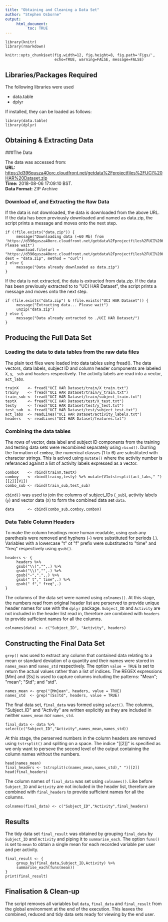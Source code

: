```yaml
---
title: "Obtaining and Cleaning a Data Set"
author: "Stephen Osborne"
output:
     html_document:
          toc: TRUE
---
```


```{r eval=FALSE, message=FALSE, warning=FALSE, include=FALSE, paged.print=FALSE}
library(knitr)
library(rmarkdown)
```

```{r global_options, eval=FALSE, include=FALSE}
knitr::opts_chunk$set(fig.width=12, fig.height=8, fig.path='Figs/',
                      echo=TRUE, warning=FALSE, message=FALSE)
```



## Libraries/Packages Required

The following libraries were used

* data.table
* dplyr

If installed, they can be loaded as follows:

```{r libraries, message=FALSE, warning=FALSE, include=TRUE}
library(data.table)
library(dplyr)
```

## Obtaining & Extracting Data

###The Data

The data was accessed from:  
**URL:** <https://d396qusza40orc.cloudfront.net/getdata%2Fprojectfiles%2FUCI%20HAR%20Dataset.zip>  
**Time:** 2018-08-06 17:09:10 BST.  
**Data Format:** ZIP Archive

### Download of, and Extracting the Raw Data

If the data is not downloaded, the data is downloaded from the above URL. If the data has been previously downloaded and named as data.zip, the script prints a message and moves onto the next step.

```{r message=FALSE}
if (!file.exists("data.zip")) {
     message("Downloading data (≈60 Mb) from 'https://d396qusza40orc.cloudfront.net/getdata%2Fprojectfiles%2FUCI%20HAR%20Dataset.zip'... Please wait")
     download.file(url = "https://d396qusza40orc.cloudfront.net/getdata%2Fprojectfiles%2FUCI%20HAR%20Dataset.zip", dest = "data.zip", method = "curl")
} else {
     message("Data already downloaded as data.zip")
}
```

If the data is not extracted, the data is extracted from data.zip. If the data has been previously extracted to to "UCI HAR Dataset", the script prints a message and moves onto the next step.

```{r message = FALSE}
if (file.exists("data.zip") & !file.exists("UCI HAR Dataset")) {
     message("Extracting data... Please wait")
     unzip("data.zip")
} else {
     message("Data already extracted to ./UCI HAR Dataset/")
}
```

## Producing the Full Data Set
### Loading the data to data tables from the raw data files

The plain text files were loaded into data tables using fread(). The data vectors, data labels, subject ID and column header components are labeled `X`, `y`, `_sub` and `headers` respectively. The activity labels are read into a vector, `act_labs`.

```{r}
trainX    <- fread("UCI HAR Dataset/train/X_train.txt")
trainy    <- fread("UCI HAR Dataset/train/y_train.txt")
train_sub <- fread("UCI HAR Dataset/train/subject_train.txt")
testX     <- fread("UCI HAR Dataset/test/X_test.txt")
testy     <- fread("UCI HAR Dataset/test/y_test.txt")
test_sub  <- fread("UCI HAR Dataset/test/subject_test.txt")
act_labs  <- readLines("UCI HAR Dataset/activity_labels.txt")
headers   <- readLines("UCI HAR Dataset/features.txt")
```

### Combining the data tables

The rows of vector, data label and subject ID components from the training and testing data sets were recombined separately using `rbind()`. Durring the formation of `comboy`, the numerical classes (1 to 6) are substituted with character strings. This is acived using `mutate()` where the activity number is referanced against a list of activity labels expressed as a vector.

```{r}
comboX    <- rbind(trainX,testX)
comboy    <- rbind(trainy,testy) %>% mutate(V1=tstrsplit(act_labs," ")[[2]][V1])
combo_sub <- rbind(train_sub,test_sub)
```

`cbind()` was used to join the columns of subject_IDs (`_sub`), activity labels (`y`) and vector data (`X`) to form the combined data set `data`.

```{r}
data      <- cbind(combo_sub,comboy,comboX)
```

### Data Table Column Headers

To make the column headings more human readable, using `gsub` any parethesis were removed and hyphens (-) were substituted for periods (.). Variables with a lowercase "t" ot "f" prefix were substituted to "time" and "freq" respectively using `gsub()`.

```{r}
headers <- {
     headers %>%
     gsub("\\(","",.) %>%
     gsub("\\)","",.) %>%
     gsub("-",".",.) %>%
     gsub(" t"," time",.) %>%
     gsub(" f"," freq",.)
}
```

The columns of the data set were named using `colnames()`. At this stage, the numbers read from original header list are perserved to provide unique header names for use with the `dplyr` package. `Subject_ID` and `Activity` are not included in the header list read in, therefore are combined with `headers` to provide sufficient names for all the columns.

```{r}
colnames(data) <- c("Subject_ID", "Activity", headers)
```

## Constructing the Final Data Set

`grep()` was used to extract any column that contained data relating to a mean or standard deviation of a quantity and their names were stored in `names_mean` and `names_std` respectively. The option ```value = TRUE``` is set to return the actual values rather than a list of indices. The REGEX expressions [Mm] and [Ss] is used to capture columns including the patterns: "Mean"; "mean"; "Std"; and "std".

```{r}
names_mean <- grep("[Mm]ean", headers, value = TRUE)
names_std  <- grep("[Ss]td", headers, value = TRUE)
```
The final data set, `final_data` was formed using `select()`. The columns, "Subject_ID" and "Activity" are written explicitly as they are included in neither `names_mean` nor `names_std`.

```{r}
final_data <- data %>% select(c("Subject_ID","Activity",names_mean,names_std))
```

At this stage, the perserved numbers in the column headers are removed using `tstrsplit()` and spliting on a space. The indice "[[2]]" is specified as we only want to perseve the second level of the output containing the column names without the numbers.

```{r}
head(names_mean)
final_headers <- tstrsplit(c(names_mean,names_std)," ")[[2]]
head(final_headers)
```
The column names of `final_data` was set using `colnames()`. Like before `Subject_ID` and `Activity` are not included in the header list, therefore are combined with `final_headers` to provide sufficient names for all the columns.

```{r}
colnames(final_data) <- c("Subject_ID","Activity",final_headers)
```

## Results
 
The tidy data set `final_result` was obtained by grouping `final_data` by `Subject_ID` and `Activity` and piping it to `summarise_each`. The option `funs()` is set to `mean` to obtain a single mean for each recorded variable per user and per activity.
 
```{r message=FALSE, warning=FALSE}
final_result <- {
     group_by(final_data,Subject_ID,Activity) %>%
     summarise_each(funs(mean))
}
print(final_result)
```

## Finalisation & Clean-up

The script removes all variables but `data`, `final_data` and `final_result` from the global environment at the end of the execution. This leaves the combined, reduced and tidy data sets ready for viewing by the end user.
